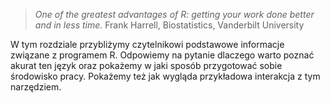 > *One of the greatest advantages of R:  getting your work done better and in less time.*
> Frank Harrell, Biostatistics, Vanderbilt University

W tym rozdziale przybliżymy czytelnikowi podstawowe informacje związane z programem R. Odpowiemy na pytanie dlaczego warto poznać akurat ten język oraz  pokażemy w jaki sposób przygotować sobie środowisko pracy. Pokażemy też jak wygląda przykładowa interakcja z tym narzędziem.
